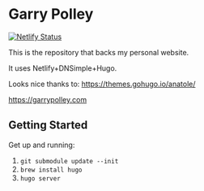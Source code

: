 # Garry Polley

[![Netlify Status](https://api.netlify.com/api/v1/badges/7e38c58b-aa6f-422e-8669-7971cfe8f2fa/deploy-status)](https://app.netlify.com/sites/garrypolley/deploys)

This is the repository that backs my personal website. 

It uses Netlify+DNSimple+Hugo. 

Looks nice thanks to: https://themes.gohugo.io/anatole/

https://garrypolley.com

## Getting Started

Get up and running:

1. `git submodule update --init`
1. `brew install hugo`
1. `hugo server`

